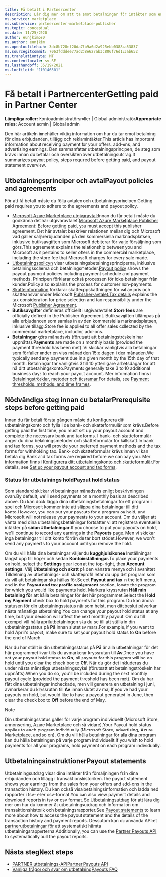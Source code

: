 ```yaml
---
title: Få betalt i Partnercenter
description: Lär dig mer om att ta emot betalningar för intäkter som en Microsoft-partner, till exempel via erbjudanden på den kommersiella marknadsplatsen, incitamentprogram och Molnlösningsleverantör-programmet. Innehåller utbetalningsprincip, utbetalningsstatus och utbetalningsutdrag.
ms.service: marketplace
ms.subservice: partnercenter-marketplace-publisher
ms.topic: conceptual
ms.date: 11/25/2020
author: eunjkim520
ms.author: eunjkim
ms.openlocfilehash: 3dc8b728ef20da77b9a6d2a925ebb0388ea53837
ms.sourcegitcommit: 7063fdddee77ad2d8e627ab3c806f76d173ab652
ms.translationtype: MT
ms.contentlocale: sv-SE
ms.lasthandoff: 05/19/2021
ms.locfileid: "110146501"
---
```

# <a name="getting-paid-in-partner-center"></a><span data-ttu-id="f0831-104">Få betalt i Partnercenter</span><span class="sxs-lookup"><span data-stu-id="f0831-104">Getting paid in Partner Center</span></span>

<span data-ttu-id="f0831-105">**Lämpliga roller:** Kontoadministratörsroller | Global administratör</span><span class="sxs-lookup"><span data-stu-id="f0831-105">**Appropriate roles**: Account admin | Global admin</span></span>

<span data-ttu-id="f0831-106">Den här artikeln innehåller viktig information om hur du tar emot betalning för dina erbjudanden, tillägg och reklamintäkter.</span><span class="sxs-lookup"><span data-stu-id="f0831-106">This article has important information about receiving payment for your offers, add-ons, and advertising earnings.</span></span> <span data-ttu-id="f0831-107">Den sammanfattar utbetalningsprincipen, de steg som krävs innan du betalar och översikten över utbetalningsutdrag.</span><span class="sxs-lookup"><span data-stu-id="f0831-107">It summarizes payout policy, steps required before getting paid, and payout statement overview.</span></span>

## <a name="payout-policies-and-agreements"></a><span data-ttu-id="f0831-108">Utbetalningsprinciper och avtal</span><span class="sxs-lookup"><span data-stu-id="f0831-108">Payout policies and agreements</span></span>

<span data-ttu-id="f0831-109">För att få betalt måste du följa avtalen och utbetalningsprincipen.</span><span class="sxs-lookup"><span data-stu-id="f0831-109">Getting paid requires you to adhere to the agreements and payout policy.</span></span>

- <span data-ttu-id="f0831-110">[Microsoft Azure Marketplace utgivaravtal:](/legal/marketplace/msft-publisher-agreement)Innan du får betalt måste du godkänna det här utgivaravtalet.</span><span class="sxs-lookup"><span data-stu-id="f0831-110">[Microsoft Azure Marketplace Publisher Agreement](/legal/marketplace/msft-publisher-agreement):  Before getting paid, you must accept this publisher agreement.</span></span> <span data-ttu-id="f0831-111">Det här avtalet beskriver relationen mellan dig och Microsoft vad gäller säljarerbjudanden på den kommersiella marknadsplatsen, inklusive butiksavgiften som Microsoft debiterar för varje försäljning som görs.</span><span class="sxs-lookup"><span data-stu-id="f0831-111">This agreement explains the relationship between you and Microsoft as it pertains to seller offers in the commercial marketplace, including the store fee that Microsoft charges for every sale made.</span></span>
- <span data-ttu-id="f0831-112">[Utbetalningspolicyn](payout-policy-details.md) visar utbetalningsbetalningsprinciperna, inklusive betalningsschema och betalningsmetoder.</span><span class="sxs-lookup"><span data-stu-id="f0831-112">[Payout policy](payout-policy-details.md) shows the payout payment policies including payment schedule and payment methods.</span></span> <span data-ttu-id="f0831-113">Principen förklarar också processen för icke-betalningar från kunder.</span><span class="sxs-lookup"><span data-stu-id="f0831-113">Policy also explains the process for customer non-payments.</span></span>
- <span data-ttu-id="f0831-114">[Skatteinformation](tax-details-marketplace.md) förklarar skatteuppskattningen för val av pris och skatteansvar under Microsoft [Publisher-avtalet.](/legal/marketplace/msft-publisher-agreement)</span><span class="sxs-lookup"><span data-stu-id="f0831-114">[Tax details](tax-details-marketplace.md) explains the tax consideration for price selection and tax responsibility under the Microsoft [Publisher Agreement](/legal/marketplace/msft-publisher-agreement).</span></span>
- <span data-ttu-id="f0831-115">**Butiksavgifter** definieras officiellt i utgivaravtalet.</span><span class="sxs-lookup"><span data-stu-id="f0831-115">**Store fees** are officially defined in the Publisher Agreement.</span></span> <span data-ttu-id="f0831-116">Butiksavgiften tillämpas på alla erbjudanden som samlas in av den kommersiella marknadsplatsen, inklusive tillägg.</span><span class="sxs-lookup"><span data-stu-id="f0831-116">Store fee is applied to all offer sales collected by the commercial marketplace, including add-ons.</span></span>
- <span data-ttu-id="f0831-117">**Betalningar** görs månadsvis (förutsatt att betalningströskeln har uppnåtts).</span><span class="sxs-lookup"><span data-stu-id="f0831-117">**Payments** are made on a monthly basis (provided the payment threshold has been met).</span></span> <span data-ttu-id="f0831-118">Vi skickar vanligtvis alla betalningar som förfaller under en viss månad den 15:e dagen i den månaden.</span><span class="sxs-lookup"><span data-stu-id="f0831-118">We typically send any payment due in a given month by the 15th day of that month.</span></span> <span data-ttu-id="f0831-119">Betalningar tar vanligtvis 3 till 10 ytterligare arbetsdagar för att nå ditt utbetalningskonto.</span><span class="sxs-lookup"><span data-stu-id="f0831-119">Payments generally take 3 to 10 additional business days to reach your payout account.</span></span> <span data-ttu-id="f0831-120">Mer information finns i [Betalningströsklar, metoder och tidsramar.](payment-thresholds-methods-timeframes.md)</span><span class="sxs-lookup"><span data-stu-id="f0831-120">For details, see [Payment thresholds, methods, and time frames](payment-thresholds-methods-timeframes.md).</span></span>

## <a name="prerequisite-steps-before-getting-paid"></a><span data-ttu-id="f0831-121">Nödvändiga steg innan du betalar</span><span class="sxs-lookup"><span data-stu-id="f0831-121">Prerequisite steps before getting paid</span></span>

<span data-ttu-id="f0831-122">Innan du får betalt första gången måste du konfigurera ditt utbetalningskonto och fylla i de bank- och skatteformulär som krävs.</span><span class="sxs-lookup"><span data-stu-id="f0831-122">Before getting paid the first time, you must set up your payout account and complete the necessary bank and tax forms.</span></span> <span data-ttu-id="f0831-123">I bank- och skatteformulär anger du dina betalningsmetoder och skatteformulär för källskatt.</span><span class="sxs-lookup"><span data-stu-id="f0831-123">In bank and tax forms, you will provide your preferred payment methods and the tax forms for withholding tax.</span></span> <span data-ttu-id="f0831-124">Bank- och skatteformulär krävs innan vi kan betala dig.</span><span class="sxs-lookup"><span data-stu-id="f0831-124">Bank and tax forms are required before we can pay you.</span></span> <span data-ttu-id="f0831-125">Mer information finns i [Konfigurera ditt utbetalningskonto och skatteformulär.](set-up-your-payout-account.md)</span><span class="sxs-lookup"><span data-stu-id="f0831-125">For details, see [Set up your payout account and tax forms](set-up-your-payout-account.md).</span></span>

### <a name="payout-hold-status"></a><span data-ttu-id="f0831-126">Status för utbetalnings hold</span><span class="sxs-lookup"><span data-stu-id="f0831-126">Payout hold status</span></span>

<span data-ttu-id="f0831-127">Som standard skickar vi betalningar månadsvis enligt beskrivningen ovan.</span><span class="sxs-lookup"><span data-stu-id="f0831-127">By default, we'll send payments on a monthly basis as described above.</span></span> <span data-ttu-id="f0831-128">Du kan dock lägga dina utbetalningsbetalningar för ett program i spel och Microsoft kommer inte att släppa dina betalningar till ditt konto.</span><span class="sxs-lookup"><span data-stu-id="f0831-128">However, you can put your payouts for a program on hold, and Microsoft will not release your payments to your account.</span></span> <span data-ttu-id="f0831-129">Om du väljer att vänta med dina utbetalningsbetalningar fortsätter vi att registrera eventuella intäkter på **sidan Utbetalningar.**</span><span class="sxs-lookup"><span data-stu-id="f0831-129">If you choose to put your payouts on hold, we'll continue to record any earnings in the **Payouts** page.</span></span> <span data-ttu-id="f0831-130">Men vi skickar inga betalningar till ditt konto förrän du tar bort stödet.</span><span class="sxs-lookup"><span data-stu-id="f0831-130">However, we won't send any payments to your account until you remove the hold.</span></span>

<span data-ttu-id="f0831-131">Om du vill hålla dina betalningar väljer du **kugghjulsikonen** Inställningar längst upp till höger och sedan **Kontoinställningar.**</span><span class="sxs-lookup"><span data-stu-id="f0831-131">To place your payments on hold, select the **Settings** gear icon at the top-right, then **Account settings**.</span></span> <span data-ttu-id="f0831-132">Välj **Utbetalning och skatt** på den  vänstra menyn och i avsnittet Tilldelning av utbetalnings- och skatteprofil letar du upp det program som du vill att betalningar ska hållas för.</span><span class="sxs-lookup"><span data-stu-id="f0831-132">Select **Payout and tax** in the left menu, and in the **Payout and tax profile assignment** section, locate the program for which you would like payments held.</span></span> <span data-ttu-id="f0831-133">Markera kryssrutan **Håll min betalning för** att hålla betalningar för det här programmet.</span><span class="sxs-lookup"><span data-stu-id="f0831-133">Select the **Hold my Payment** check box to hold payments for this program.</span></span> <span data-ttu-id="f0831-134">Du kan ändra statusen för din utbetalningsstatus när som helst, men ditt beslut påverkar nästa månatliga utbetalning.</span><span class="sxs-lookup"><span data-stu-id="f0831-134">You can change your payout hold status at any time, but your decision will affect the next monthly payout.</span></span> <span data-ttu-id="f0831-135">Om du till exempel vill hålla aprilutbetalningen ska du se till att ställa in din utbetalningsstatus på **På** innan slutet av mars.</span><span class="sxs-lookup"><span data-stu-id="f0831-135">For example, if you want to hold April's payout, make sure to set your payout hold status to **On** before the end of March.</span></span>

<span data-ttu-id="f0831-136">När du har ställt in din utbetalningsstatus på **På** är alla utbetalningar för det här programmet kvar tills du avmarkerar kryssrutan till **Av**.</span><span class="sxs-lookup"><span data-stu-id="f0831-136">Once you have set your payout hold status to **On**, all payouts for this program will be on hold until you clear the check box to **Off**.</span></span> <span data-ttu-id="f0831-137">När du gör det inkluderas du under nästa månatliga utbetalningscykel (förutsatt att betalningströskeln har uppnåtts).</span><span class="sxs-lookup"><span data-stu-id="f0831-137">When you do so, you'll be included during the next monthly payout cycle (provided the payment threshold has been met).</span></span> <span data-ttu-id="f0831-138">Om du har fått dina utbetalningar incheckade, men vill generera en utbetalning i juni, avmarkerar du kryssrutan till **Av** innan slutet av maj.</span><span class="sxs-lookup"><span data-stu-id="f0831-138">If you've had your payouts on hold, but would like to have a payout generated in June, then clear the check box to **Off** before the end of May.</span></span>

>[!Note]
> <span data-ttu-id="f0831-139">Din utbetalningsstatus gäller för varje program individuellt (Microsoft Store, annonsering, Azure Marketplace och så vidare).</span><span class="sxs-lookup"><span data-stu-id="f0831-139">Your Payout hold status applies to each program individually (Microsoft Store, advertising, Azure Marketplace, and so on).</span></span> <span data-ttu-id="f0831-140">Om du vill hålla betalningar för alla dina program kan du hålla betalningen på varje program individuellt.</span><span class="sxs-lookup"><span data-stu-id="f0831-140">If you wish to hold payments for all your programs, hold payment on each program individually.</span></span>

## <a name="payout-statements"></a><span data-ttu-id="f0831-141">Utbetalningsinstruktioner</span><span class="sxs-lookup"><span data-stu-id="f0831-141">Payout statements</span></span>

<span data-ttu-id="f0831-142">Utbetalningsutdrag visar dina intäkter från försäljningen från dina erbjudanden och tillägg i transaktionshistoriken.</span><span class="sxs-lookup"><span data-stu-id="f0831-142">The payout statement shows your earnings from the sales from your offers and add-ons in the transaction history.</span></span> <span data-ttu-id="f0831-143">Du kan också visa betalningsinformation och ladda ned rapporter i tsv- eller csv-format.</span><span class="sxs-lookup"><span data-stu-id="f0831-143">You can also view payment details and download reports in tsv or csv format.</span></span> <span data-ttu-id="f0831-144">Se [Utbetalningsutdrag](payout-statement.md) för att lära dig mer om hur du kommer åt utbetalningsutdrag och information om transaktionshistorik och betalningsrapporter.</span><span class="sxs-lookup"><span data-stu-id="f0831-144">See [Payout statements](payout-statement.md) to learn more about how to access the payout statement and the details of the transaction history and payment reports.</span></span> <span data-ttu-id="f0831-145">Dessutom kan du använda API:et [partnerutbetalningar för](https://apidocs.microsoft.com/services/partnerpayouts) att systematiskt hämta utbetalningsrapporterna.</span><span class="sxs-lookup"><span data-stu-id="f0831-145">Additionally, you can use the [Partner Payouts API](https://apidocs.microsoft.com/services/partnerpayouts) to systematically pull the payout reports.</span></span>

## <a name="next-steps"></a><span data-ttu-id="f0831-146">Nästa steg</span><span class="sxs-lookup"><span data-stu-id="f0831-146">Next steps</span></span>

- [<span data-ttu-id="f0831-147">PARTNER utbetalnings-API</span><span class="sxs-lookup"><span data-stu-id="f0831-147">Partner Payouts API</span></span>](https://apidocs.microsoft.com/services/partnerpayouts)
- [<span data-ttu-id="f0831-148">Vanliga frågor och svar om utbetalning</span><span class="sxs-lookup"><span data-stu-id="f0831-148">Payouts FAQ</span></span>](payout-faq.md)